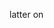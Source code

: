 latter on 
<!---
Ahmedbencheikhbrahim/Ahmedbencheikhbrahim is a ✨ special ✨ repository because its `README.md` (this file) appears on your GitHub profile.
You can click the Preview link to take a look at your changes.
--->
